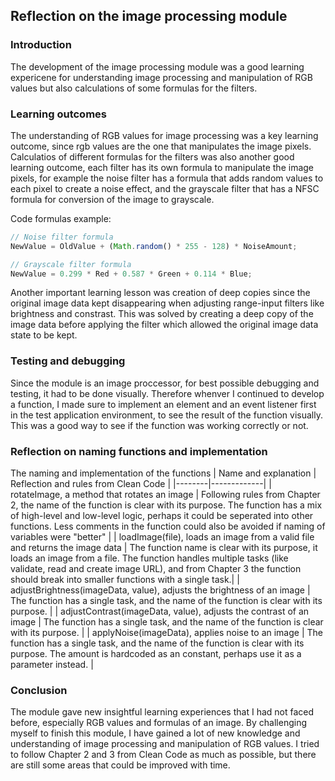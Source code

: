 ## Reflection on the image processing module

### Introduction
The development of the image processing module was a good learning expericene for understanding image processing and manipulation of RGB values but also calculations of some formulas for the filters.

### Learning outcomes
The understanding of RGB values for image processing was a key learning outcome, since rgb values are the one that manipulates the image pixels. Calculatios of different formulas for the filters was also another good learning outcome, each filter has its own formula to manipulate the image pixels, for example the noise filter has a formula that adds random values to each pixel to create a noise effect, and the grayscale filter that has a NFSC formula for conversion of the image to grayscale.

Code formulas example:
```javascript
// Noise filter formula
NewValue = OldValue + (Math.random() * 255 - 128) * NoiseAmount;

// Grayscale filter formula
NewValue = 0.299 * Red + 0.587 * Green + 0.114 * Blue;
```

Another important learning lesson was creation of deep copies since the original image data kept disappearing when adjusting range-input filters like brightness and constrast. This was solved by creating a deep copy of the image data before applying the filter which allowed the original image data state to be kept.

### Testing and debugging
Since the module is an image proccessor, for best possible debugging and testing, it had to be done visually. Therefore whenver I continued to develop a function, I made sure to implement an element and an event listener first in the test application environment, to see the result of the function visually. This was a good way to see if the function was working correctly or not.

### Reflection on naming functions and implementation
The naming and implementation of the functions
| Name and explanation | Reflection and rules from Clean Code |
|--------|-------------|
| rotateImage, a method that rotates an image | Following rules from Chapter 2, the name of the function is clear with its purpose. The function has a mix of high-level and low-level logic, perhaps it could be seperated into other functions. Less comments in the function could also be avoided if naming of variables were "better" |
| loadImage(file), loads an image from a valid file and returns the image data | The function name is clear with its purpose, it loads an image from a file. The function handles multiple tasks (like validate, read and create image URL), and from Chapter 3 the function should break into smaller functions with a single task.|
| adjustBrightness(imageData, value), adjusts the brightness of an image | The function has a single task, and the name of the function is clear with its purpose. |
| adjustContrast(imageData, value), adjusts the contrast of an image | The function has a single task, and the name of the function is clear with its purpose. |
| applyNoise(imageData), applies noise to an image | The function has a single task, and the name of the function is clear with its purpose. The amount is hardcoded as an constant, perhaps use it as a parameter instead. |


### Conclusion

The module gave new insightful learning experiences that I had not faced before, especially RGB values and formulas of an image. By challenging myself to finish this module, I have gained a lot of new knowledge and understanding of image processing and manipulation of RGB values. I tried to follow Chapter 2 and 3 from Clean Code as much as possible, but there are still some areas that could be improved with time.


